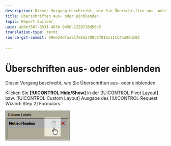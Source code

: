 ```yaml
---
description: Dieser Vorgang beschreibt, wie Sie Überschriften aus- oder einblenden.
title: Überschriften aus- oder einblenden
topic: Report builder
uuid: ab0ef56f-3531-48fb-9456-1220718d59c5
translation-type: tm+mt
source-git-commit: 99ee24efaa517e8da700c67818c111c4aa90dc02

---
```



# Überschriften aus- oder einblenden

Dieser Vorgang beschreibt, wie Sie Überschriften aus- oder einblenden.

Klicken Sie **[!UICONTROL Hide/Show]** in der [!UICONTROL Pivot Layout] bzw. [!UICONTROL Custom Layout] Ausgabe des [!UICONTROL Request Wizard: Step 2] Formulars.

![](assets/hide_show_header.png)

